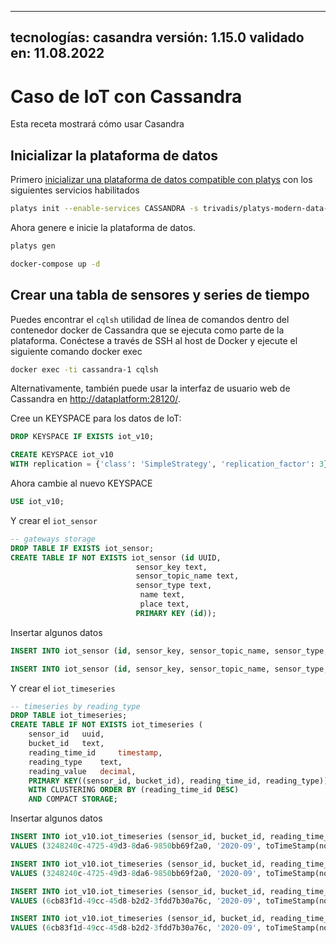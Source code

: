 ***

## tecnologías: casandra&#xD;&#xA;versión: 1.15.0&#xD;&#xA;validado en: 11.08.2022

# Caso de IoT con Cassandra

Esta receta mostrará cómo usar Casandra

## Inicializar la plataforma de datos

Primero [inicializar una plataforma de datos compatible con platys](../documentation/getting-started.md) con los siguientes servicios habilitados

```bash
platys init --enable-services CASSANDRA -s trivadis/platys-modern-data-platform -w 1.15.0
```

Ahora genere e inicie la plataforma de datos.

```bash
platys gen

docker-compose up -d
```

## Crear una tabla de sensores y series de tiempo

Puedes encontrar el `cqlsh` utilidad de línea de comandos dentro del contenedor docker de Cassandra que se ejecuta como parte de la plataforma. Conéctese a través de SSH al host de Docker y ejecute el siguiente comando docker exec

```bash
docker exec -ti cassandra-1 cqlsh
```

Alternativamente, también puede usar la interfaz de usuario web de Cassandra en <http://dataplatform:28120/>.

Cree un KEYSPACE para los datos de IoT:

```sql
DROP KEYSPACE IF EXISTS iot_v10;

CREATE KEYSPACE iot_v10
WITH replication = {'class': 'SimpleStrategy', 'replication_factor': 3};
```

Ahora cambie al nuevo KEYSPACE

```sql
USE iot_v10;
```

Y crear el `iot_sensor`

```sql
-- gateways storage
DROP TABLE IF EXISTS iot_sensor;
CREATE TABLE IF NOT EXISTS iot_sensor (id UUID,
						    sensor_key text,
						    sensor_topic_name text,
						    sensor_type text,
							 name text,
							 place text,
							PRIMARY KEY (id));
```

Insertar algunos datos

```sql
INSERT INTO iot_sensor (id, sensor_key, sensor_topic_name, sensor_type, name, place) VALUES (3248240c-4725-49d3-8da6-9850bb69f2a0, 'st-1', '/environmentalSensor/stuttgart/1', 'environmental', 'Stuttgart-1', 'Stuttgart Server Room');

INSERT INTO iot_sensor (id, sensor_key, sensor_topic_name, sensor_type, name, place) VALUES (6cb83f1d-49cc-45d8-b2d2-3fdd7b30a76c, 'zh-1', 'ultrasonicSensor', 'distance', 'Zurich-1', 'Zurich IT');
```

Y crear el `iot_timeseries`

```sql
-- timeseries by reading_type
DROP TABLE iot_timeseries;
CREATE TABLE IF NOT EXISTS iot_timeseries (
    sensor_id   uuid,
    bucket_id   text,
    reading_time_id     timestamp, 
    reading_type    text,
    reading_value	decimal,
    PRIMARY KEY((sensor_id, bucket_id), reading_time_id, reading_type))
    WITH CLUSTERING ORDER BY (reading_time_id DESC)
    AND COMPACT STORAGE;
```

Insertar algunos datos

```sql
INSERT INTO iot_v10.iot_timeseries (sensor_id, bucket_id, reading_time_id, reading_type, reading_value)
VALUES (3248240c-4725-49d3-8da6-9850bb69f2a0, '2020-09', toTimeStamp(now()), 'TEMP', 24.1);

INSERT INTO iot_v10.iot_timeseries (sensor_id, bucket_id, reading_time_id, reading_type, reading_value)
VALUES (3248240c-4725-49d3-8da6-9850bb69f2a0, '2020-09', toTimeStamp(now()), 'TEMP', 50);

```

```sql
INSERT INTO iot_v10.iot_timeseries (sensor_id, bucket_id, reading_time_id, reading_type, reading_value)
VALUES (6cb83f1d-49cc-45d8-b2d2-3fdd7b30a76c, '2020-09', toTimeStamp(now()), 'TEMP', 22.2);

INSERT INTO iot_v10.iot_timeseries (sensor_id, bucket_id, reading_time_id, reading_type, reading_value)
VALUES (6cb83f1d-49cc-45d8-b2d2-3fdd7b30a76c, '2020-09', toTimeStamp(now()), 'HUM', 45);
```
